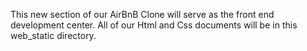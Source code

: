 This new section of our AirBnB Clone will serve as the front end development center. All of our Html and Css documents will be in this web_static directory.